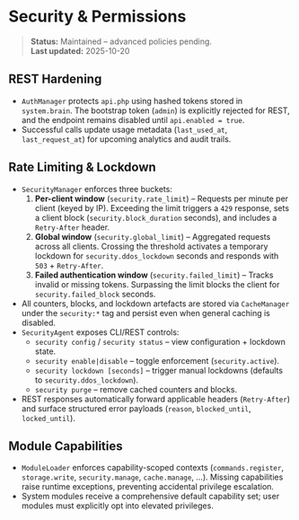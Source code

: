 # Security & Permissions

> **Status:** Maintained – advanced policies pending.  
> **Last updated:** 2025-10-20

## REST Hardening
- `AuthManager` protects `api.php` using hashed tokens stored in `system.brain`. The bootstrap token (`admin`) is explicitly rejected for REST, and the endpoint remains disabled until `api.enabled = true`.
- Successful calls update usage metadata (`last_used_at`, `last_request_at`) for upcoming analytics and audit trails.

## Rate Limiting & Lockdown
- `SecurityManager` enforces three buckets:
  1. **Per-client window** (`security.rate_limit`) – Requests per minute per client (keyed by IP). Exceeding the limit triggers a `429` response, sets a client block (`security.block_duration` seconds), and includes a `Retry-After` header.
  2. **Global window** (`security.global_limit`) – Aggregated requests across all clients. Crossing the threshold activates a temporary lockdown for `security.ddos_lockdown` seconds and responds with `503` + `Retry-After`.
  3. **Failed authentication window** (`security.failed_limit`) – Tracks invalid or missing tokens. Surpassing the limit blocks the client for `security.failed_block` seconds.
- All counters, blocks, and lockdown artefacts are stored via `CacheManager` under the `security:*` tag and persist even when general caching is disabled.
- `SecurityAgent` exposes CLI/REST controls:
  - `security config` / `security status` – view configuration + lockdown state.
  - `security enable|disable` – toggle enforcement (`security.active`).
  - `security lockdown [seconds]` – trigger manual lockdowns (defaults to `security.ddos_lockdown`).
  - `security purge` – remove cached counters and blocks.
- REST responses automatically forward applicable headers (`Retry-After`) and surface structured error payloads (`reason`, `blocked_until`, `locked_until`).

## Module Capabilities
- `ModuleLoader` enforces capability-scoped contexts (`commands.register`, `storage.write`, `security.manage`, `cache.manage`, …). Missing capabilities raise runtime exceptions, preventing accidental privilege escalation.
- System modules receive a comprehensive default capability set; user modules must explicitly opt into elevated privileges.
